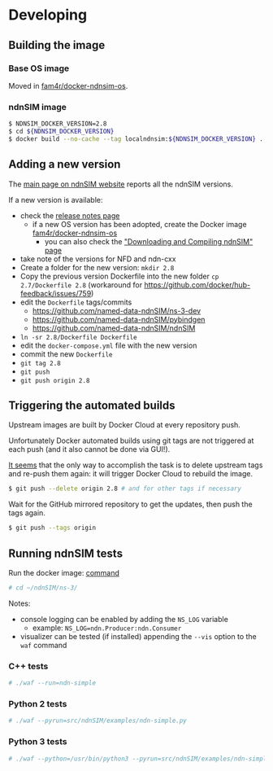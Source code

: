 # Developing

## Building the image

### Base OS image

Moved in [fam4r/docker-ndnsim-os](https://github.com/fam4r/docker-ndnsim-os/blob/master/DEVELOPING.md).

### ndnSIM image

```bash
$ NDNSIM_DOCKER_VERSION=2.8
$ cd ${NDNSIM_DOCKER_VERSION}
$ docker build --no-cache --tag localndnsim:${NDNSIM_DOCKER_VERSION} .
```

## Adding a new version

The [main page on ndnSIM website](https://ndnsim.net/current/) reports all the ndnSIM versions.

If a new version is available:
- check the [release notes page](https://ndnsim.net/current/RELEASE_NOTES.html)
  - if a new OS version has been adopted, create the Docker image [fam4r/docker-ndnsim-os](https://github.com/fam4r/docker-ndnsim-os/blob/master/DEVELOPING.md)
    - you can also check the ["Downloading and Compiling ndnSIM" page](https://ndnsim.net/current/getting-started.html)
- take note of the versions for NFD and ndn-cxx
- Create a folder for the new version: `mkdir 2.8`
- Copy the previous version Dockerfile into the new folder `cp 2.7/Dockerfile 2.8` (workaround for https://github.com/docker/hub-feedback/issues/759)
- edit the `Dockerfile` tags/commits
  - https://github.com/named-data-ndnSIM/ns-3-dev
  - https://github.com/named-data-ndnSIM/pybindgen
  - https://github.com/named-data-ndnSIM/ndnSIM
- `ln -sr 2.8/Dockerfile Dockerfile`
- edit the `docker-compose.yml` file with the new version
- commit the new `Dockerfile`
- `git tag 2.8`
- `git push`
- `git push origin 2.8`

## Triggering the automated builds

Upstream images are built by Docker Cloud at every repository push.

Unfortunately Docker automated builds using git tags are not triggered at each push (and it also cannot be done via GUI!).

[It seems](https://github.com/docker/hub-feedback/issues/620) that the only way to accomplish the task is to delete upstream tags and re-push them again: it will trigger Docker Cloud to rebuild the image.

```bash
$ git push --delete origin 2.8 # and for other tags if necessary
```

Wait for the GitHub mirrored repository to get the updates, then push the tags again.

```bash
$ git push --tags origin
```

## Running ndnSIM tests

Run the docker image: [command](./README.md#docker)

```bash
# cd ~/ndnSIM/ns-3/
```

Notes:
- console logging can be enabled by adding the `NS_LOG` variable
  - example: `NS_LOG=ndn.Producer:ndn.Consumer`
- visualizer can be tested (if installed) appending the `--vis` option to the
  `waf` command

### C++ tests

```bash
# ./waf --run=ndn-simple
```

### Python 2 tests
```bash
# ./waf --pyrun=src/ndnSIM/examples/ndn-simple.py
```

### Python 3 tests

```bash
# ./waf --python=/usr/bin/python3 --pyrun=src/ndnSIM/examples/ndn-simple.py
```
